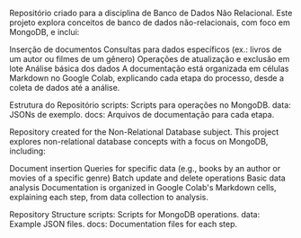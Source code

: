 Repositório criado para a disciplina de Banco de Dados Não Relacional. Este projeto explora conceitos de banco de dados não-relacionais, com foco em MongoDB, e inclui:

Inserção de documentos
Consultas para dados específicos (ex.: livros de um autor ou filmes de um gênero)
Operações de atualização e exclusão em lote
Análise básica dos dados
A documentação está organizada em células Markdown no Google Colab, explicando cada etapa do processo, desde a coleta de dados até a análise.

Estrutura do Repositório
scripts: Scripts para operações no MongoDB.
data: JSONs de exemplo.
docs: Arquivos de documentação para cada etapa.

Repository created for the Non-Relational Database subject. This project explores non-relational database concepts with a focus on MongoDB, including:

Document insertion
Queries for specific data (e.g., books by an author or movies of a specific genre)
Batch update and delete operations
Basic data analysis
Documentation is organized in Google Colab's Markdown cells, explaining each step, from data collection to analysis.

Repository Structure
scripts: Scripts for MongoDB operations.
data: Example JSON files.
docs: Documentation files for each step.
